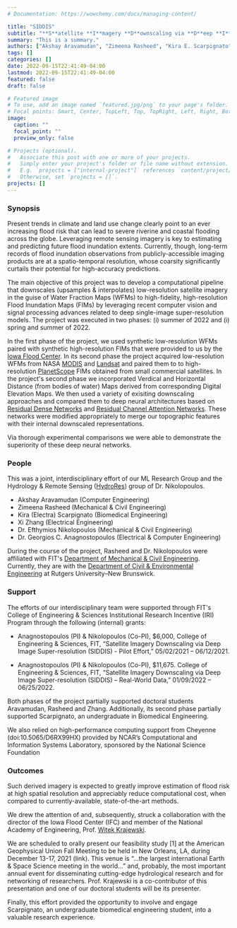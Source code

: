 ```yaml
---
# Documentation: https://wowchemy.com/docs/managing-content/

title: "SIDDIS"
subtitle: "**S**atellite **I**magery **D**ownscaling via **D**eep **I**mage **S**uper-resolution"
summary: "This is a summary."
authors: ["Akshay Aravamudan", "Zimeena Rasheed", "Kira E. Scarpignato", "Xi Zhang", "Efthymios I. Nikolopoulos", "Georgios C. Anagnostopoulos"]
tags: []
categories: []
date: 2022-09-15T22:41:49-04:00
lastmod: 2022-09-15T22:41:49-04:00
featured: false
draft: false

# Featured image
# To use, add an image named `featured.jpg/png` to your page's folder.
# Focal points: Smart, Center, TopLeft, Top, TopRight, Left, Right, BottomLeft, Bottom, BottomRight.
image:
  caption: ""
  focal_point: ""
  preview_only: false

# Projects (optional).
#   Associate this post with one or more of your projects.
#   Simply enter your project's folder or file name without extension.
#   E.g. `projects = ["internal-project"]` references `content/project/deep-learning/index.md`.
#   Otherwise, set `projects = []`.
projects: []
---
```



### Synopsis

Present trends in climate and land use change clearly point to an ever increasing flood risk that can lead to severe riverine and coastal flooding across the globe. Leveraging remote sensing imagery is key to estimating and predicting future flood inundation extents. Currently, though, long-term records of flood inundation observations from publicly-accessible imaging products are at a spatio-temporal resolution, whose coarsity significantly curtails their potential for high-accuracy predictions.

The main objective of this project was to develop a computational pipeline that downscales (upsamples & interpolates) low-resolution satellite imagery in the guise of Water Fraction Maps (WFMs) to high-fidelity, high-resolution Flood Inundation Maps (FIMs) by leveraging recent computer vision and signal processing advances related to deep single-image super-resolution models. The project was executed in two phases: (i) summer of 2022 and (i) spring and summer of 2022. 

In the first phase of the project, we used synthetic low-resolution WFMs paired with synthetic high-resolution FIMs that were provided to us by the [Iowa Flood Center](https://iowafloodcenter.org/). In its second phase the project acquired low-resolution WFMs from NASA [MODIS](https://modis.gsfc.nasa.gov/) and [Landsat](https://landsat.gsfc.nasa.gov/) and paired them to to high-resolution [PlanetScope](https://earth.esa.int/eogateway/missions/planetscope) FIMs obtained from small commercial satellites. In the project's second phase we incorporated Verdical and Horizontal Distance (from bodies of water) Maps derived from corresponding Digital Elevation Maps. We then used a variety of exisiting downscaling approaches and compared them to deep neural architectures based on [Residual Dense Networks](https://arxiv.org/abs/1802.08797) and [Residual Channel Attention Networks](https://arxiv.org/abs/1807.02758). These networks were modified appropriately to merge our topographic features with their internal downscaled representations.  

Via thorough experimental comparisons we were able to demonstrate the superiority of these deep neural networks. 


### People

This was a joint, interdisciplinary effort of our ML Research Group and the Hydrology & Remote Sensing ([HydroRes]((https://hydrores.com/))) group of Dr. Nikolopoulos.  

- Akshay Aravamudan (Computer Engineering)
- Zimeena Rasheed (Mechanical & Civil Engineering)
- Kira (Electra) Scarpignato (Biomedical Engineering)
- Xi Zhang (Electrical Engineering)
- Dr. Efthymios Nikolopoulos (Mechanical & Civil Engineering)
- Dr. Georgios C. Anagnostopoulos (Electrical & Computer Engineering)

During the course of the project, Rasheed and Dr. Nikolopoulos were affiliated with FIT's [Department of Mechanical & Civil Engineering](https://www.fit.edu/mechanical-and-civil-engineering/). Currently, they are with the [Department of Civil & Environmental Engineering](https://cee.rutgers.edu/fac) at Rutgers University–New Brunswick.



### Support

The efforts of our interdisciplinary team were supported through FIT's College of Engineering & Sciences Institutional Research Incentive (IRI) Program through the following (internal) grants:

- Anagnostopoulos (PI) & Nikolopoulos (Co-PI), $6,000, College of Engineering & Sciences, FIT, “Satellite Imagery Downscaling via Deep Image Super-resolution (SIDDIS) - Pilot Effort,” 05/02/2021 – 06/12/2021.

- Anagnostopoulos (PI) & Nikolopoulos (Co-PI), $11,675. College of Engineering & Sciences, FIT, “Satellite Imagery Downscaling via Deep Image Super-resolution (SIDDIS) – Real-World Data,” 01/09/2022 – 06/25/2022.

Both phases of the project partially supported doctoral students Aravamudan, Rasheed and Zhang. Additionally, its second phase partially supported Scarpignato, an undergraduate in Biomedical Engineering.

We also relied on high-performance computing support from Cheyenne (doi:10.5065/D6RX99HX) provided by NCAR’s Computational and Information Systems Laboratory, sponsored by the National Science Foundation

### Outcomes

Such derived imagery is expected to greatly improve estimation of flood risk at high spatial resolution and appreciably reduce computational cost, when compared to currently-available, state-of-the-art methods. 

We drew the attention of and, subsequently, struck a collaboration with the director of the Iowa Flood Center (IFC) and member of the National Academy of Engineering, Prof. [Witek Krajewski](https://iowafloodcenter.org/people/witek-krajewski-2/).

We are scheduled to orally present our feasibility study [1] at the American Geophysical Union Fall Meeting to be held in New Orleans, LA, during December 13-17, 2021 (link). This venue is “...the largest international Earth & Space Science meeting in the world…” and, probably, the most important annual event for disseminating cutting-edge hydrological research and for networking of researchers. Prof. Krajewski is a co-contributor of this presentation and one of our doctoral students will be its presenter.

Finally, this effort provided the opportunity to involve and engage Scarpignato, an undergraduate biomedical engineering student, into a valuable research experience.